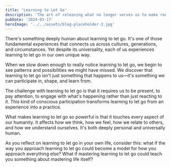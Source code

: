 ```yaml
---
title: 'Learning to Let Go'
description: 'The art of releasing what no longer serves us to make room for what does'
pubDate: '2024-03-17'
heroImage: '../../assets/blog-placeholder-2.jpg'
---
```


There's something deeply human about learning to let go. It's one of those fundamental experiences that connects us across cultures, generations, and circumstances. Yet despite its universality, each of us experiences learning to let go in our own unique way.

When we slow down enough to really notice learning to let go, we begin to see patterns and possibilities we might have missed. We discover that learning to let go isn't just something that happens to us—it's something we can participate in, shape, and learn from.

The challenge with learning to let go is that it requires us to be present, to pay attention, to engage with what's happening rather than just reacting to it. This kind of conscious participation transforms learning to let go from an experience into a practice.

What makes learning to let go so powerful is that it touches every aspect of our humanity. It affects how we think, how we feel, how we relate to others, and how we understand ourselves. It's both deeply personal and universally human.

As you reflect on learning to let go in your own life, consider this: what if the way you approach learning to let go could become a model for how you approach everything else? What if mastering learning to let go could teach you something about mastering life itself?